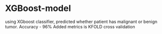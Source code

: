 # XGBoost-model
using XGboost classifier, predicted whether patient has malignant or benign tumor.
Accuracy - 96% 
Added metrics is KFOLD cross validation
